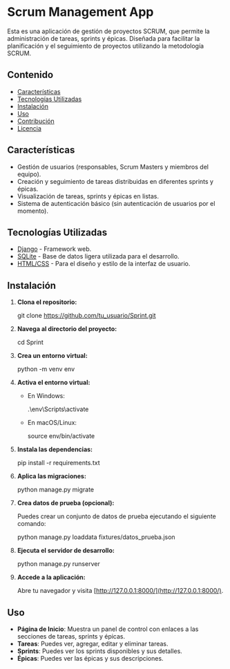 # Scrum Management App

Esta es una aplicación de gestión de proyectos SCRUM, que permite la administración de tareas, sprints y épicas. Diseñada para facilitar la planificación y el seguimiento de proyectos utilizando la metodología SCRUM.

## Contenido

- [Características](#características)
- [Tecnologías Utilizadas](#tecnologías-utilizadas)
- [Instalación](#instalación)
- [Uso](#uso)
- [Contribución](#contribución)
- [Licencia](#licencia)

## Características

- Gestión de usuarios (responsables, Scrum Masters y miembros del equipo).
- Creación y seguimiento de tareas distribuidas en diferentes sprints y épicas.
- Visualización de tareas, sprints y épicas en listas.
- Sistema de autenticación básico (sin autenticación de usuarios por el momento).
  
## Tecnologías Utilizadas

- [Django](https://www.djangoproject.com/) - Framework web.
- [SQLite](https://www.sqlite.org/index.html) - Base de datos ligera utilizada para el desarrollo.
- [HTML/CSS](https://developer.mozilla.org/es/docs/Web) - Para el diseño y estilo de la interfaz de usuario.

## Instalación

1. **Clona el repositorio:**


   git clone https://github.com/tu_usuario/Sprint.git


2. **Navega al directorio del proyecto:**


   cd Sprint


3. **Crea un entorno virtual:**


   python -m venv env


4. **Activa el entorno virtual:**

   - En Windows:
  
     .\env\Scripts\activate


   - En macOS/Linux:

     source env/bin/activate


5. **Instala las dependencias:**

 
   pip install -r requirements.txt


6. **Aplica las migraciones:**


   python manage.py migrate


7. **Crea datos de prueba (opcional):**

   Puedes crear un conjunto de datos de prueba ejecutando el siguiente comando:


   python manage.py loaddata fixtures/datos_prueba.json


8. **Ejecuta el servidor de desarrollo:**


   python manage.py runserver
  

9. **Accede a la aplicación:**

   Abre tu navegador y visita [http://127.0.0.1:8000/](http://127.0.0.1:8000/).

## Uso

- **Página de Inicio**: Muestra un panel de control con enlaces a las secciones de tareas, sprints y épicas.
- **Tareas**: Puedes ver, agregar, editar y eliminar tareas.
- **Sprints**: Puedes ver los sprints disponibles y sus detalles.
- **Épicas**: Puedes ver las épicas y sus descripciones.

